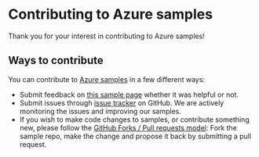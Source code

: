 # Contributing to Azure samples

Thank you for your interest in contributing to Azure samples!

## Ways to contribute

You can contribute to [Azure samples](https://github.com/Azure-Samples/sql-database-dotnet-get-sql-server-metrics) in a few different ways:

- Submit feedback on [this sample page](https://azure.microsoft.com/documentation/samples/sql-database-dotnet-get-sql-server-metrics/) whether it was helpful or not.  
- Submit issues through [issue tracker](https://github.com/Azure-Samples/sql-database-dotnet-get-sql-server-metrics/issues) on GitHub. We are actively monitoring the issues and improving our samples.
- If you wish to make code changes to samples, or contribute something new, please follow the [GitHub Forks / Pull requests model](https://help.github.com/articles/fork-a-repo/): Fork the sample repo, make the change and propose it back by submitting a pull request.
